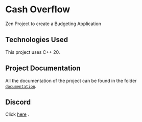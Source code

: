 # Cash Overflow
Zen Project to create a Budgeting Application

## Technologies Used
This project uses C++ 20.

## Project Documentation
All the documentation of the project can be found in the folder [`documentation`](https://github.com/sousajf1/cash_overflow/tree/main/documentation).

## Discord
Click [here](https://discord.gg/YCJJHfq26W) .
